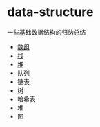 # data-structure
一些基础数据结构的归纳总结

-	[数组](Array.md)
-	[栈](Stack.md)
-	 [堆](Heap.md)
-	[队列](Queue.md)
- 链表
- 树
- 哈希表
- 堆
- 图
